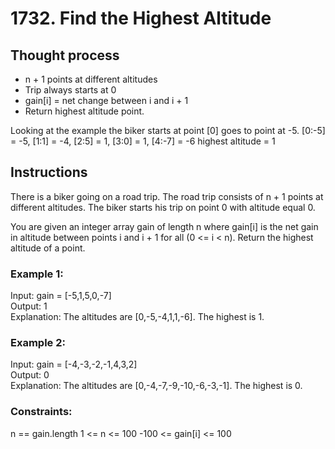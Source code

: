 <h1>1732. Find the Highest Altitude</h1>
<h2>Thought process</h2>
<ul>
    <li>n + 1 points at different altitudes</li>
    <li>Trip always starts at 0</li>
    <li>gain[i] = net change between i and i + 1</li>
    <li>Return highest altitude point.</li>
</ul>

Looking at the example the biker starts at point [0] goes to point at -5. 
[0:-5] = -5, [1:1] = -4, [2:5] = 1, [3:0] = 1, [4:-7] = -6
highest altitude = 1


<h2>Instructions</h2> 
There is a biker going on a road trip. The road trip consists of n + 1 points at different altitudes. The biker starts his trip on point 0 with altitude equal 0.

You are given an integer array gain of length n where gain[i] is the net gain in altitude between points i​​​​​​ and i + 1 for all (0 <= i < n). Return the highest altitude of a point.

 

<h3>Example 1:</h3>

Input: gain = [-5,1,5,0,-7]<br>
Output: 1<br>
Explanation: The altitudes are [0,-5,-4,1,1,-6]. The highest is 1.

<h3>Example 2:</h3>

Input: gain = [-4,-3,-2,-1,4,3,2]<br>
Output: 0<br>
Explanation: The altitudes are [0,-4,-7,-9,-10,-6,-3,-1]. The highest is 0.
 

<h3>Constraints:</h3>

n == gain.length
1 <= n <= 100
-100 <= gain[i] <= 100